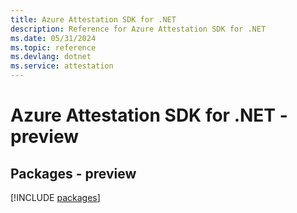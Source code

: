 ```yaml
---
title: Azure Attestation SDK for .NET
description: Reference for Azure Attestation SDK for .NET
ms.date: 05/31/2024
ms.topic: reference
ms.devlang: dotnet
ms.service: attestation
---
```

# Azure Attestation SDK for .NET - preview
## Packages - preview
[!INCLUDE [packages](attestation-index.md)]